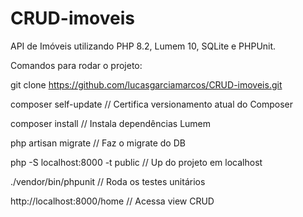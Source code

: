 # CRUD-imoveis
API de Imóveis utilizando PHP 8.2, Lumem 10, SQLite e PHPUnit.


Comandos para rodar o projeto: 


git clone https://github.com/lucasgarciamarcos/CRUD-imoveis.git 


composer self-update                // Certifica versionamento atual do Composer 


composer install                    // Instala dependências Lumem 


php artisan migrate                 // Faz o migrate do DB 


php -S localhost:8000 -t public     // Up do projeto em localhost 


./vendor/bin/phpunit                // Roda os testes unitários 


http://localhost:8000/home          // Acessa view CRUD
